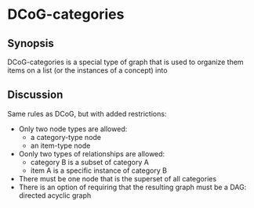 DCoG-categories
=====

## Synopsis

DCoG-categories is a special type of graph that is used to organize them items on a list (or the instances of a concept) into 

## Discussion

Same rules as DCoG, but with added restrictions:
- Only two node types are allowed:
  - a category-type node
  - an item-type node
- Oonly two types of relationships are allowed:
  - category B is a subset of category A
  - item A is a specific instance of category B
- There must be one node that is the superset of all categories
- There is an option of requiring that the resulting graph must be a DAG: directed acyclic graph
